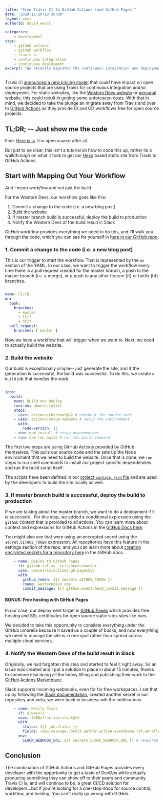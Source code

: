 ```yaml
---
title: "From Travis CI to GitHub Actions (and GitHub Pages)"
date: "2020-11-10T18:36:00"
layout: post
authorId: david_wesst

categories:
    - development
tags:
    - github actions
    - github workflow
    - travis ci
    - continuous integration
    - continuous deployment
excerpt: "We recently migrated the continuous integration and deployment workflow for the Western Devs website from Travis CI to GitHub Actions. These are the steps I followed to get it done."
---
```


[1]: https://blog.travis-ci.com/2020-11-02-travis-ci-new-billing
[2]: https://docs.github.com/en/free-pro-team@latest/actions
[3]: https://westerndevs.com
[4]: https://github.com/westerndevs/western-devs-website/blob/master/.github/workflows/ci-cd.yml
[5]: https://www.davidwesst.com
[6]: https://hexo.io/
[7]: https://github.com/westerndevs/western-devs-website/blob/master/package.json
[8]: https://pages.github.com/
[9]: https://docs.github.com/en/free-pro-team@latest/actions/reference/context-and-expression-syntax-for-github-actions#about-contexts-and-expressions
[10]: https://docs.github.com/en/free-pro-team@latest/actions/reference/encrypted-secrets
[11]: https://github.com/marketplace?type=actions
[12]: https://api.slack.com/messaging/webhooks

Travis CI [announced a new pricing model][1] that _could_ have impact on open source projects that are using Travis for continuous integration and/or deployment. For static websites, like the [Western Devs website][3] or [personal website][5], this could result in getting some unforeseen costs. With that in mind, we decided to take the plunge an migrate away from Travis and over to [GitHub Actions][2] as they provide CI and CD workflows free for open source projects.

## TL;DR; -- Just show me the code
Fine. [Here is is][4]. It is open source after all.

But just to be clear, this isn't a tutorial on how to code this up, rather its a walkthrough on what it took to get our [Hexo][6] based static site from Travis to GitHub Actions.

## Start with Mapping Out Your Workflow
And I mean _workflow_ and not just the build. 

For the Western Devs, our workflow goes like this:

1. Commit a change to the code (i.e. a new blog post)
2. Build the website
3. If master branch build is successful, deploy the build to production
4. Notify the Western Devs of the build result in Slack

GitHub workflow provides everything we need to do this, and I'll walk you through the code, which you can see for yourself in [here in our GitHub repo][4].

### 1. Commit a change to the code (i.e. a new blog post)
This is our trigger to start the workflow. That is represented by the `on` section of the YAML. In our case, we want to trigger the workflow every time there is a pull request created for the master branch, a push to the master branch (i.e. a merge), or a push to any other feature (ft) or hotfix (hf) branches.

```yaml

name: CI/CD
on:
  push:
    branches:
      - master
      - ft/*
      - hf/*
  pull_request:
    branches: [ master ]

```

Now we have a workflow that will trigger when we want to. Next, we need to actually build the website.

### 2. Build the website
Our build is exceptionally simple-- just generate the site, and if the generation is successful, the build was successful. To do this, we create a `build` job that handles the work.

```yaml

jobs:
  build:
    name: Build and Deploy
    runs-on: ubuntu-latest
    steps:
    - uses: actions/checkout@v2 # checkout the source code
    - uses: actions/setup-node@v1 # setup the environment
      with:
        node-version: 12
    - run: npm install # setup dependencies
    - run: npm run build # run the build command

```

The first two steps are using GitHub Actions provided by GitHub themselves. This pulls our source code and the sets up the Node environment that we need to build the website. Once that is done, we  `run` steps to run shell commands to install our project specific dependendies and run the build script itself. 

The scripts have been defined in our [project `package.json` file][7] and are used by the developers to build the site locally as well.

### 3. If master branch build is successful, deploy the build to production
If we are talking about the master branch, we want to do a deployment if it is successful. For this step, we added a conditional expression using the `github` context that is provided to all actions. You can learn more about context and expressions for GitHub Actions in the [GitHub Docs here][9].

You might also see that were using an encrypted secret using the `secret.GITHUB_TOKEN` expression. All repositories have this feature in the settings section of the repo, and you can learn more about [creating encrypted secrets for a repository here][10] in the GitHub docs.

```yaml
    - name: Deploy to GitHub Pages
      if: github.ref == 'refs/heads/master'
      uses: peaceiris/actions-gh-pages@v3
      with:
        github_token: ${{ secrets.GITHUB_TOKEN }}
        cname: westerndevs.com
        commit_message: ${{ github.event.head_commit.message }}
```

#### BONUS: Free hosting with GitHub Pages
In our case, our deployment target is [GitHub Pages][8] which provides free hosting and SSL certificates for open source static sites sites like ours. 

We decided to take this opportunity to consilate everything under the GitHub umbrella because it saved us a couple of bucks, and now everything we need to manage the site is in one spot rather than spread across multiple cloud services.

### 4. Notify the Western Devs of the build result in Slack

Originally, we had forgotten this step and started to feel it right away. So an issue was created and I put a solution in place in about 15 minutes, thanks to someone else doing all the heavy lifting and publishing their work to the [GitHub Actions Marketplace][11].

Slack supports incoming webhooks, even for for free workspaces. I set that up by following the [Slack documentation][12], created another secret in our repository and voila, we were back in business wih the notifications.

```yaml
    - name: Notify Slack
      if: always()
      uses: 8398a7/action-slack@v3
      with:
        status: ${{ job.status }}
        fields: repo,message,commit,author,action,eventName,ref,workflow,job,took # selectable (default: repo,message)
      env:
        SLACK_WEBHOOK_URL: ${{ secrets.SLACK_WEBHOOK_URL }} # required
```

## Conclusion

The combination of GitHub Actions and GitHub Pages provides every developer with the opportunity to get a taste of DevOps while actually producing something they can show off to their peers and community. Travis CI is, and will continue to be, a great CI/CD solution for developers...but if you're looking for a one-stop-shop for source control, workflow, and hosting. You can't really go wrong with GitHub.
